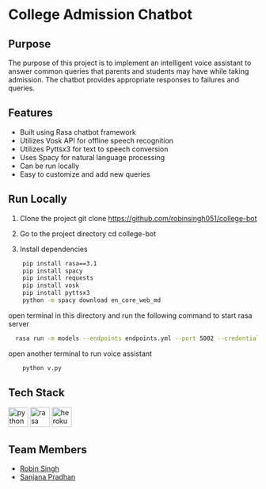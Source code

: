 # College Admission Chatbot

## Purpose
The purpose of this project is to implement an intelligent voice assistant to answer common queries that parents and students may have while taking admission. The chatbot provides appropriate responses to failures and queries. 

## Features
- Built using Rasa chatbot framework
- Utilizes Vosk API for offline speech recognition
- Utilizes Pyttsx3 for text to speech conversion
- Uses Spacy for natural language processing
- Can be run locally
- Easy to customize and add new queries

## Run Locally
1. Clone the project
  git clone https://github.com/robinsingh051/college-bot

2. Go to the project directory
  cd college-bot

3. Install dependencies
```bash
    pip install rasa==3.1
    pip install spacy
    pip install requests
    pip install vosk
    pip install pyttsx3
    python -m spacy download en_core_web_md
```
open terminal in this directory and run the following command to start rasa server
```bash
  rasa run -m models --endpoints endpoints.yml --port 5002 --credentials credentials.yml
```

open another terminal to run voice assistant
```bash
    python v.py
```

## Tech Stack
<p align="left">
  <img src="https://www.vectorlogo.zone/logos/python/python-icon.svg" alt="python" width="40" height="40"/>
  <img src="https://www.vectorlogo.zone/logos/rasahq/rasahq-icon.svg" alt="rasa" width="40" height="40"/>
  <img src="https://www.vectorlogo.zone/logos/heroku/heroku-icon.svg" alt="heroku" width="40" height="40"/>
</p>
 
## Team Members
- [Robin Singh](https://github.com/robinsingh051)
- [Sanjana Pradhan](https://github.com/Sanjana27-11)

